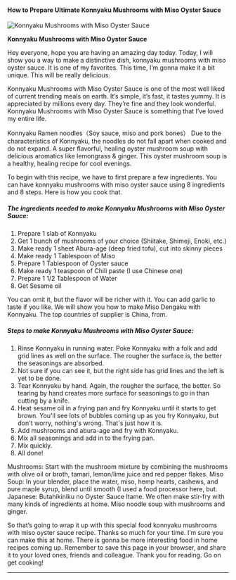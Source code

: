             

#### How to Prepare Ultimate Konnyaku Mushrooms with Miso Oyster Sauce

![Konnyaku Mushrooms with Miso Oyster Sauce](https://img-global.cpcdn.com/recipes/2533082_87f7ffc12e3fa331/751x532cq70/konnyaku-mushrooms-with-miso-oyster-sauce-recipe-main-photo.jpg)

**Konnyaku Mushrooms with Miso Oyster Sauce**

Hey everyone, hope you are having an amazing day today. Today, I will show you a way to make a distinctive dish, konnyaku mushrooms with miso oyster sauce. It is one of my favorites. This time, I’m gonna make it a bit unique. This will be really delicious.

Konnyaku Mushrooms with Miso Oyster Sauce is one of the most well liked of current trending meals on earth. It’s simple, it’s fast, it tastes yummy. It is appreciated by millions every day. They’re fine and they look wonderful. Konnyaku Mushrooms with Miso Oyster Sauce is something that I’ve loved my entire life.

Konnyaku Ramen noodles（Soy sauce, miso and pork bones） Due to the characteristics of Konnyaku, the noodles do not fall apart when cooked and do not expand. A super flavorful, healing oyster mushroom soup with delicious aromatics like lemongrass & ginger. This oyster mushroom soup is a healthy, healing recipe for cool evenings.

To begin with this recipe, we have to first prepare a few ingredients. You can have konnyaku mushrooms with miso oyster sauce using 8 ingredients and 8 steps. Here is how you cook that.

##### The ingredients needed to make Konnyaku Mushrooms with Miso Oyster Sauce:

1.  Prepare 1 slab of Konnyaku
2.  Get 1 bunch of mushrooms of your choice (Shiitake, Shimeji, Enoki, etc.)
3.  Make ready 1 sheet Abura-age (deep fried tofu), cut into skinny pieces
4.  Make ready 1 Tablespoon of Miso
5.  Prepare 1 Tablespoon of Oyster sauce
6.  Make ready 1 teaspoon of Chili paste (I use Chinese one)
7.  Prepare 1 1/2 Tablespoon of Water
8.  Get Sesame oil

You can omit it, but the flavor will be richer with it. You can add garlic to taste if you like. We will show you how to make Miso Dengaku with Konnyaku. The top countries of supplier is China, from.

##### Steps to make Konnyaku Mushrooms with Miso Oyster Sauce:

1.  Rinse Konnyaku in running water. Poke Konnyaku with a folk and add grid lines as well on the surface. The rougher the surface is, the better the seasonings are absorbed.
2.  Not sure if you can see it, but the right side has grid lines and the left is yet to be done.
3.  Tear Konnyaku by hand. Again, the rougher the surface, the better. So tearing by hand creates more surface for seasonings to go in than cutting by a knife.
4.  Heat sesame oil in a frying pan and fry Konnyaku until it starts to get brown. You'll see lots of bubbles coming up as you fry Konnyaku, but don't worry, nothing's wrong. That's just how it is.
5.  Add mushrooms and abura-age and fry with Konnyaku.
6.  Mix all seasonings and add in to the frying pan.
7.  Mix quickly.
8.  All done!

Mushrooms: Start with the mushroom mixture by combining the mushrooms with olive oil or broth, tamari, lemon/lime juice and red pepper flakes. Miso Soup: In your blender, place the water, miso, hemp hearts, cashews, and pure maple syrup, blend until smooth (I used a food processor here, but. Japanese: Butahikiniku no Oyster Sauce Itame. We often make stir-fry with many kinds of ingredients at home. Miso noodle soup with mushrooms and ginger.

So that’s going to wrap it up with this special food konnyaku mushrooms with miso oyster sauce recipe. Thanks so much for your time. I’m sure you can make this at home. There is gonna be more interesting food in home recipes coming up. Remember to save this page in your browser, and share it to your loved ones, friends and colleague. Thank you for reading. Go on get cooking!

* * *